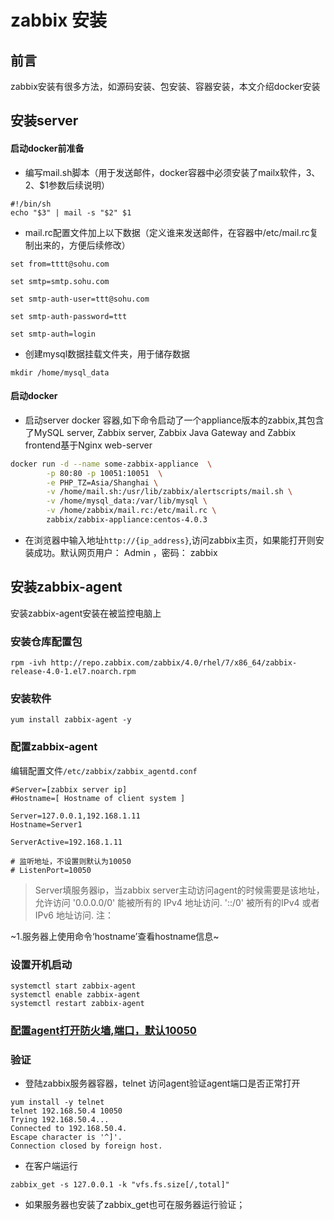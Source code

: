 # zabbix 安装

## 前言

zabbix安装有很多方法，如源码安装、包安装、容器安装，本文介绍docker安装


## 安装server
#### 启动docker前准备
* 编写mail.sh脚本（用于发送邮件，docker容器中必须安装了mailx软件，$3、$2、$1参数后续说明）
```
#!/bin/sh
echo "$3" | mail -s "$2" $1
```
* mail.rc配置文件加上以下数据（定义谁来发送邮件，在容器中/etc/mail.rc复制出来的，方便后续修改）
```
set from=tttt@sohu.com 

set smtp=smtp.sohu.com

set smtp-auth-user=ttt@sohu.com 

set smtp-auth-password=ttt

set smtp-auth=login
```
* 创建mysql数据挂载文件夹，用于储存数据
```
mkdir /home/mysql_data
```
#### 启动docker
* 启动server docker 容器,如下命令启动了一个appliance版本的zabbix,其包含了MySQL server, Zabbix server, Zabbix Java Gateway and Zabbix frontend基于Nginx web-server

```bash
docker run -d --name some-zabbix-appliance  \
        -p 80:80 -p 10051:10051  \
        -e PHP_TZ=Asia/Shanghai \
        -v /home/mail.sh:/usr/lib/zabbix/alertscripts/mail.sh \
        -v /home/mysql_data:/var/lib/mysql \
        -v /home/zabbix/mail.rc:/etc/mail.rc \
        zabbix/zabbix-appliance:centos-4.0.3
```

* 在浏览器中输入地址``http://{ip_address}``,访问zabbix主页，如果能打开则安装成功。默认网页用户： Admin ，密码： zabbix


## 安装zabbix-agent

安装zabbix-agent安装在被监控电脑上


### 安装仓库配置包  

```
rpm -ivh http://repo.zabbix.com/zabbix/4.0/rhel/7/x86_64/zabbix-release-4.0-1.el7.noarch.rpm
```

### 安装软件
```
yum install zabbix-agent -y
```

### 配置zabbix-agent

编辑配置文件``/etc/zabbix/zabbix_agentd.conf``

```
#Server=[zabbix server ip]
#Hostname=[ Hostname of client system ]

Server=127.0.0.1,192.168.1.11
Hostname=Server1

ServerActive=192.168.1.11

# 监听地址，不设置则默认为10050
# ListenPort=10050

```

> Server填服务器ip，当zabbix server主动访问agent的时候需要是该地址，允许访问
>   '0.0.0.0/0' 能被所有的 IPv4 地址访问.
>    '::/0' 被所有的IPv4 或者 IPv6 地址访问.
注：

~1.服务器上使用命令‘hostname’查看hostname信息~


### 设置开机启动


```
systemctl start zabbix-agent
systemctl enable zabbix-agent
systemctl restart zabbix-agent
```

### [配置agent打开防火墙,端口，默认10050](https://github.com/doitanyway/notes-everything/blob/master/docs/Linux/content/iptables.md)

### 验证

* 登陆zabbix服务器容器，telnet 访问agent验证agent端口是否正常打开  

```
yum install -y telnet
telnet 192.168.50.4 10050
Trying 192.168.50.4...
Connected to 192.168.50.4.
Escape character is '^]'.
Connection closed by foreign host.
```

* 在客户端运行   

```
zabbix_get -s 127.0.0.1 -k "vfs.fs.size[/,total]"
```

* 如果服务器也安装了zabbix_get也可在服务器运行验证；

